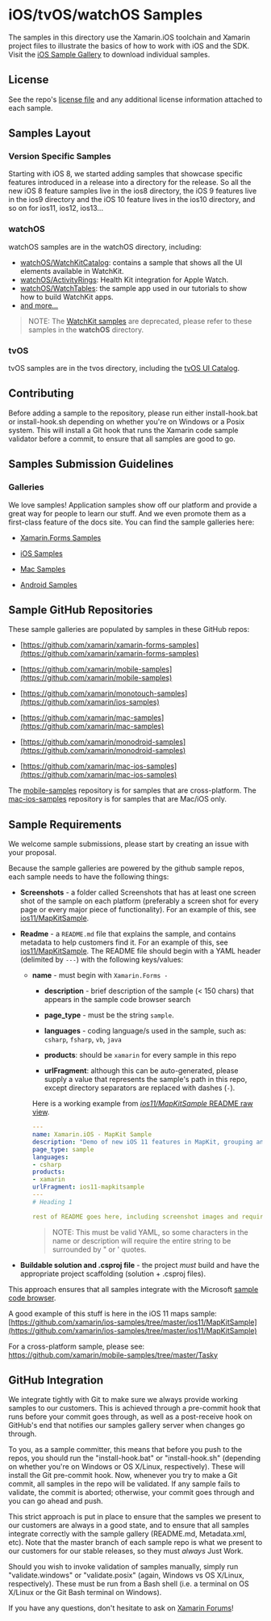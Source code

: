 # iOS/tvOS/watchOS Samples

The samples in this directory use the Xamarin.iOS toolchain and
Xamarin project files to illustrate the basics of how to
work with iOS and the SDK. Visit the [iOS Sample Gallery](https://docs.microsoft.com/samples/browse/?term=Xamarin.iOS)
to download individual samples.

## License

See the repo's [license file](LICENSE) and any additional license information attached to each sample.

## Samples Layout

### Version Specific Samples

Starting with iOS 8, we started adding samples that showcase specific
features introduced in a release into a directory for the release.  So
all the new iOS 8 feature samples live in the ios8 directory, the
iOS 9 features live in the ios9 directory and the iOS 10 feature lives
in the ios10 directory, and so on for ios11, ios12, ios13...

### watchOS

watchOS samples are in the watchOS directory, including:

- [watchOS/WatchKitCatalog](https://github.com/xamarin/ios-samples/tree/master/watchOS/WatchKitCatalog): contains a sample that shows all the UI elements available in WatchKit.
- [watchOS/ActivityRings](https://github.com/xamarin/ios-samples/tree/master/watchOS/ActivityRings): Health Kit integration for Apple Watch.
- [watchOS/WatchTables](https://github.com/xamarin/ios-samples/tree/master/watchOS/WatchTables): the sample app used in our tutorials to show how to build WatchKit apps.
- [and more...](https://github.com/xamarin/ios-samples/tree/master/watchOS)

> NOTE: The [WatchKit samples](https://github.com/xamarin/ios-samples/tree/master/WatchKit) are deprecated, please refer to these samples in the **watchOS** directory.

### tvOS

tvOS samples are in the tvos directory, including the [tvOS UI Catalog](https://github.com/xamarin/ios-samples/tree/master/tvos/UICatalog).

## Contributing

Before adding a sample to the repository, please run either install-hook.bat
or install-hook.sh depending on whether you're on Windows or a Posix system.
This will install a Git hook that runs the Xamarin code sample validator before
a commit, to ensure that all samples are good to go.

## Samples Submission Guidelines

### Galleries

We love samples! Application samples show off our platform and provide a great way for people to learn our stuff. And we even promote them as a first-class feature of the docs site. You can find the sample galleries here:

- [Xamarin.Forms Samples](https://docs.microsoft.com/samples/browse/?term=Xamarin.Forms)

- [iOS Samples](https://docs.microsoft.com/samples/browse/?term=Xamarin.iOS)

- [Mac Samples](https://docs.microsoft.com/samples/browse/?term=Xamarin.Mac)

- [Android Samples](https://docs.microsoft.com/samples/browse/?term=Xamarin.Android)

## Sample GitHub Repositories

These sample galleries are populated by samples in these GitHub repos:

- [https://github.com/xamarin/xamarin-forms-samples](https://github.com/xamarin/xamarin-forms-samples)

- [https://github.com/xamarin/mobile-samples](https://github.com/xamarin/mobile-samples)

- [https://github.com/xamarin/monotouch-samples](https://github.com/xamarin/ios-samples)

- [https://github.com/xamarin/mac-samples](https://github.com/xamarin/mac-samples)

- [https://github.com/xamarin/monodroid-samples](https://github.com/xamarin/monodroid-samples)

- [https://github.com/xamarin/mac-ios-samples](https://github.com/xamarin/mac-ios-samples)

The [mobile-samples](https://github.com/xamarin/mobile-samples) repository is for samples that are cross-platform.
The [mac-ios-samples](https://github.com/xamarin/mac-ios-samples) repository is for samples that are Mac/iOS only.

## Sample Requirements

We welcome sample submissions, please start by creating an issue with your proposal.

Because the sample galleries are powered by the github sample repos, each sample needs to have the following things:

- **Screenshots** - a folder called Screenshots that has at least one screen shot of the sample on each platform (preferably a screen shot for every page or every major piece of functionality). For an example of this, see [ios11/MapKitSample](https://github.com/xamarin/ios-samples/tree/master/ios11/MapKitSample/Screenshots).

- **Readme** - a `README.md` file that explains the sample, and contains metadata to help customers find it. For an example of this, see [ios11/MapKitSample](https://github.com/xamarin/ios-samples/tree/master/ios11/MapKitSample/README.md). The README file should begin with a YAML header (delimited by `---`) with the following keys/values:

  - **name** - must begin with `Xamarin.Forms -`

    - **description** - brief description of the sample (&lt; 150 chars) that appears in the sample code browser search

    - **page_type** - must be the string `sample`.

    - **languages** - coding language/s used in the sample, such as: `csharp`, `fsharp`, `vb`, `java`

    - **products**: should be `xamarin` for every sample in this repo

    - **urlFragment**: although this can be auto-generated, please supply a value that represents the sample's path in this repo, except directory separators are replaced with dashes (`-`).

    Here is a working example from [_ios11/MapKitSample_ README raw view](https://raw.githubusercontent.com/xamarin/ios-samples/master/ios11/MapKitSample/README.md).

    ```yaml
    ---
    name: Xamarin.iOS - MapKit Sample
    description: "Demo of new iOS 11 features in MapKit, grouping and splitting markers based on zoom-level. Tandm is a fictional bike sharing... (iOS11)"
    page_type: sample
    languages:
    - csharp
    products:
    - xamarin
    urlFragment: ios11-mapkitsample
    ---
    # Heading 1

    rest of README goes here, including screenshot images and requirements/instructions to get it running
    ```

    > NOTE: This must be valid YAML, so some characters in the name or description will require the entire string to be surrounded by " or ' quotes.

- **Buildable solution and .csproj file** - the project _must_ build and have the appropriate project scaffolding (solution + .csproj files).

This approach ensures that all samples integrate with the Microsoft [sample code browser](https://docs.microsoft.com/samples/browse/?term=Xamarin.iOS).

A good example of this stuff is here in the iOS 11 maps sample: [https://github.com/xamarin/ios-samples/tree/master/ios11/MapKitSample](https://github.com/xamarin/ios-samples/tree/master/ios11/MapKitSample)

For a cross-platform sample, please see: https://github.com/xamarin/mobile-samples/tree/master/Tasky

## GitHub Integration

We integrate tightly with Git to make sure we always provide working samples to our customers. This is achieved through a pre-commit hook that runs before your commit goes through, as well as a post-receive hook on GitHub's end that notifies our samples gallery server when changes go through.

To you, as a sample committer, this means that before you push to the repos, you should run the "install-hook.bat" or "install-hook.sh" (depending on whether you're on Windows or OS X/Linux, respectively). These will install the Git pre-commit hook. Now, whenever you try to make a Git commit, all samples in the repo will be validated. If any sample fails to validate, the commit is aborted; otherwise, your commit goes through and you can go ahead and push.

This strict approach is put in place to ensure that the samples we present to our customers are always in a good state, and to ensure that all samples integrate correctly with the sample gallery (README.md, Metadata.xml, etc). Note that the master branch of each sample repo is what we present to our customers for our stable releases, so they must *always* Just Work.

Should you wish to invoke validation of samples manually, simply run "validate.windows" or "validate.posix" (again, Windows vs OS X/Linux, respectively). These must be run from a Bash shell (i.e. a terminal on OS X/Linux or the Git Bash terminal on Windows).

If you have any questions, don't hesitate to ask on [Xamarin Forums](https://forums.xamarin.com/categories/ios)!

